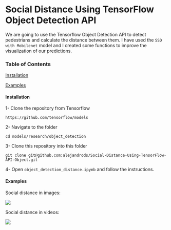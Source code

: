 # Social Distance Using TensorFlow Object Detection API
We are going to use the Tensorflow Object Detection API to detect pedestrians and calculate the distance between them. I have used the `SSD with Mobilenet` model and I created some functions to improve the visualization of our predictions.

### Table of Contents  

[Installation](#Installation) 

[Examples](#Examples)  

<a name="Installation"></a>
#### Installation

1- Clone the repository from Tensorflow
```
https://github.com/tensorflow/models
```

2- Navigate to the folder
```
cd models/research/object_detection
```

3- Clone this repository into this folder
```
git clone git@github.com:alejandrods/Social-Distance-Using-TensorFlow-API-Object.git
```

4- Open `object_detection_distance.ipynb` and follow the instructions.

<a name="Examples"></a>
#### Examples

Social distance in images:

![](https://github.com/alejandrods/Social-Distance-Using-TensorFlow-API-Object/blob/master/images/img1.png)

Social distance in videos:

![](https://github.com/alejandrods/Social-Distance-Using-TensorFlow-API-Object/blob/master/images/video1.gif)
